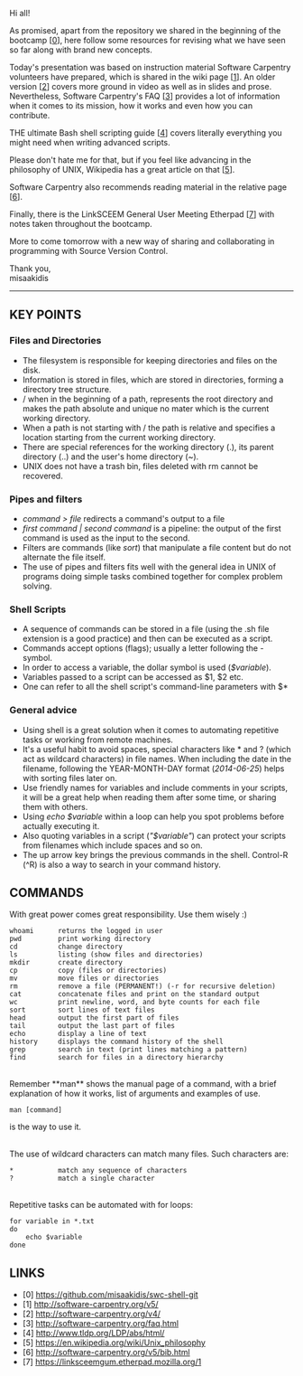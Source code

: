 Hi all!

As promised, apart from the repository we shared in the beginning of the bootcamp [[0][0]], here follow some resources for revising what we have seen so far along with brand new concepts.

Today's presentation was based on instruction material Software Carpentry volunteers have prepared, which is shared in the wiki page [[1][1]]. An older version [[2][2]] covers more ground in video as well as in slides and prose. Nevertheless, Software Carpentry's FAQ [[3][3]] provides a lot of information when it comes to its mission, how it works and even how you can contribute.

THE ultimate Bash shell scripting guide [[4][4]] covers literally everything you might need when writing advanced scripts.

Please don't hate me for that, but if you feel like advancing in the philosophy of UNIX, Wikipedia has a great article on that [[5][5]].

Software Carpentry also recommends reading material in the relative page [[6][6]].

Finally, there is the LinkSCEEM General User Meeting Etherpad [[7][7]] with notes taken throughout the bootcamp.

More to come tomorrow with a new way of sharing and collaborating in programming with Source Version Control.

Thank you,  
misaakidis

<hr />


## KEY POINTS
### Files and Directories
  * The filesystem is responsible for keeping directories and files on the disk.
  * Information is stored in files, which are stored in directories, forming a directory tree structure.
  * / when in the beginning of a path, represents the root directory and makes the path absolute and unique no mater which is the current working directory.
  * When a path is not starting with / the path is relative and specifies a location starting from the current working directory.
  * There are special references for the working directory (.), its parent directory (..) and the user's home directory (~).
  * UNIX does not have a trash bin, files deleted with rm cannot be recovered.

### Pipes and filters
  * *command > file* redirects a command's output to a file
  * *first command | second command* is a pipeline: the output of the first command is used as the input to the second.
  * Filters are commands (like *sort*) that manipulate a file content but do not alternate the file itself.
  * The use of pipes and filters fits well with the general idea in UNIX of programs doing simple tasks combined together for complex problem solving.

### Shell Scripts
  * A sequence of commands can be stored in a file (using the .sh file extension is a good practice) and then can be executed as a script.
  * Commands accept options (flags); usually a letter following the - symbol.
  * In order to access a variable, the dollar symbol is used (*$variable*).
  * Variables passed to a script can be accessed as $1, $2 etc.
  * One can refer to all the shell script's command-line parameters with $*

### General advice
  * Using shell is a great solution when it comes to automating repetitive tasks or working from remote machines.
  * It's a useful habit to avoid spaces, special characters like * and ? (which act as wildcard characters) in file names. When including the date in the filename, following the YEAR-MONTH-DAY format (*2014-06-25*) helps with sorting files later on.
  * Use friendly names for variables and include comments in your scripts, it will be a great help when reading them after some time, or sharing them with others.
  * Using *echo $variable* within a loop can help you spot problems before actually executing it.
  * Also quoting variables in a script (*"$variable"*) can protect your scripts from filenames which include spaces and so on.
  * The up arrow key brings the previous commands in the shell. Control-R (^R) is also a way to search in your command history.

## COMMANDS
With great power comes great responsibility. Use them wisely :)

    whoami      returns the logged in user
    pwd         print working directory
    cd          change directory
    ls          listing (show files and directories)
    mkdir       create directory
    cp          copy (files or directories)
    mv          move files or directories
    rm          remove a file (PERMANENT!) (-r for recursive deletion)
    cat         concatenate files and print on the standard output
    wc          print newline, word, and byte counts for each file
    sort        sort lines of text files
    head        output the first part of files
    tail        output the last part of files
    echo        display a line of text
    history     displays the command history of the shell
    grep        search in text (print lines matching a pattern)
    find        search for files in a directory hierarchy


<br>
Remember **man** shows the manual page of a command, with a brief explanation of how it works, list of arguments and examples of use.

    man [command]
    
is the way to use it.

<br>
The use of wildcard characters can match many files. Such characters are:

    *           match any sequence of characters
    ?           match a single character

<br>
Repetitive tasks can be automated with for loops:

    for variable in *.txt
    do
        echo $variable
    done

    


## LINKS  
[0]: https://github.com/misaakidis/swc-shell-git
[1]: http://software-carpentry.org/v5/
[2]: http://software-carpentry.org/v4/
[3]: http://software-carpentry.org/faq.html
[4]: http://www.tldp.org/LDP/abs/html/
[5]: https://en.wikipedia.org/wiki/Unix_philosophy
[6]: http://software-carpentry.org/v5/bib.html
[7]: https://linksceemgum.etherpad.mozilla.org/1
  * \[0] https://github.com/misaakidis/swc-shell-git
  * \[1] http://software-carpentry.org/v5/
  * \[2] http://software-carpentry.org/v4/
  * \[3] http://software-carpentry.org/faq.html
  * \[4] http://www.tldp.org/LDP/abs/html/
  * \[5] https://en.wikipedia.org/wiki/Unix_philosophy
  * \[6] http://software-carpentry.org/v5/bib.html
  * \[7] https://linksceemgum.etherpad.mozilla.org/1